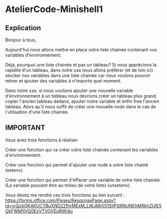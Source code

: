 # AtelierCode-Minishell1

## Explication
<p>
Bonjour à tous,

Aujourd'hui nous allons mettre en place votre liste chainée contenant vos variables d'environnement.

Déjà, pourquoi une liste chainée et pas un tableau?
Si nous apprécions la rapidité d'un tableau, dans notre cas nous allons préférer (et de loin ici) stocker nos variables dans une liste chainée car nous voulons pouvoir retirer et ajouter des variables à n'importe quel moment.
</p>
<p>
Dans notre cas, si nous voulions ajouter une nouvelle variable d'environnement à un tableau nous devrions créer un tableau plus grand, copier l'ancien tableau dedans, ajouter notre variable et enfin free l'ancien tableau.
Alors qu'il nous suffit de créer une nouvelle node dans le cas de l'utilisation d'une liste chainée.
</p>

## IMPORTANT
<p>
Vous avez trois fonctions à réaliser.

Créer une fonction qui va créer votre liste chainée contenant les variables d'environnement.

Créer une fonction qui permet d'ajouter une node à votre liste chainé (setenv).

Créer une fonction qui permet d'effacer une variable de votre liste chainée. (La variable pouvant être au milieu de votre liste) (unsetenv).

Vous devez me rendre ces trois fonctions au lien suivant :
https://forms.office.com/Pages/ResponsePage.aspx?id=yrQckGK4KUCTBuXND22fhrMExM_Lt6JMr0S1SIiPSRNUNEhMRkhZUlE5QkFWM1lVQ0ExVTVOVEpRWi4u
</p>


